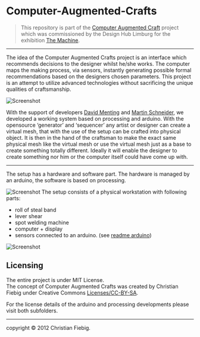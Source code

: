 Computer-Augmented-Crafts
=========================

>This repository is part of the [Computer Augmented Craft](http://christianfiebig.de/the-machine-cac/) project which was commissioned by the Design Hub Limburg for the exhibition [The Machine](http://www.the-machine.be/en/).

___

The idea of the Computer Augmented Crafts project is an interface which recommends decisions to the designer whilst he/she works. The computer maps the making process, via sensors, instantly generating possible formal recommendations based on the designers chosen parameters. This project is an attempt to utilize advanced technologies without sacrificing the unique qualities of craftsmanship.

![Screenshot](https://lh3.googleusercontent.com/pw/AP1GczPt5UCV9zvcsbynvyd6CzZ8i6BdaIxoBntV8N8rroK3iK6HljW2zlQXIGljd1gjR9ze1vC-Qb5jvT8pwbGpuPUhE40sifiVGYP2b-00OLopzOMGIInartRfzo1uxhUXkzGbOuyRMU6syRXOu7ho58QSqw=w913-h701-s-no-gm?authuser=0)

With the support of developers [David Menting](http://nut-bolt.nl/) and [Martin Schneider](http://www.k2g2.org/blog:bit.craft), we developed a working system based on processing and arduino. With the opensource ‘generator’ and ‘sequencer’ any artist or designer can create a virtual mesh, that with the use of the setup can be crafted into physical object. It is then in the hand of the craftsman to make the exact same physical mesh like the virtual mesh or use the virtual mesh just as a base to create something totally different. Ideally it will enable the designer to create something nor him or the computer itself could have come up with.

___

The setup has a hardware and software part. The hardware is managed by an arduino, the software is based on processing. 


![Screenshot](https://lh3.googleusercontent.com/-zjq_NIPedxM/T8oYdYgPQVI/AAAAAAAAFyQ/T5daTehi_pg/s2048/DSC_5014.png)
The setup consists of a physical workstation with following parts:

* roll of steal band
* lever shear
* spot welding machine
* computer + display 
* sensors connected to an arduino. (see [readme arduino](https://github.com/fiebigc/Computer-Augmented-Crafts/blob/master/Arduino/README.md))

![Screenshot](https://lh6.googleusercontent.com/-gVf9IvV78Vg/UDirHUcsZkI/AAAAAAAAKgc/f2ts89zgB-E/s2048/CAC_setup-explanation_1-02.png)


Licensing
---

The entire project is under MIT License.   
The concept of Computer Augmented Crafts was created by Christian Fiebig under Creative Commons [Licenses/CC-BY-SA](http://creativecommons.org/licenses/by-sa/3.0/legalcode).

For the license details of the arduino and processing developments please visit both subfolders.

___
copyright © 2012 Christian Fiebig. 
